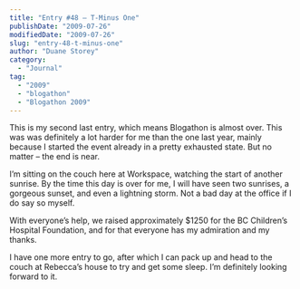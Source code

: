 ```yaml
---
title: "Entry #48 – T-Minus One"
publishDate: "2009-07-26"
modifiedDate: "2009-07-26"
slug: "entry-48-t-minus-one"
author: "Duane Storey"
category:
  - "Journal"
tag:
  - "2009"
  - "blogathon"
  - "Blogathon 2009"
---
```


This is my second last entry, which means Blogathon is almost over. This was was definitely a lot harder for me than the one last year, mainly because I started the event already in a pretty exhausted state. But no matter – the end is near.

I’m sitting on the couch here at Workspace, watching the start of another sunrise. By the time this day is over for me, I will have seen two sunrises, a gorgeous sunset, and even a lightning storm. Not a bad day at the office if I do say so myself.

With everyone’s help, we raised approximately $1250 for the BC Children’s Hospital Foundation, and for that everyone has my admiration and my thanks.

I have one more entry to go, after which I can pack up and head to the couch at Rebecca’s house to try and get some sleep. I’m definitely looking forward to it.